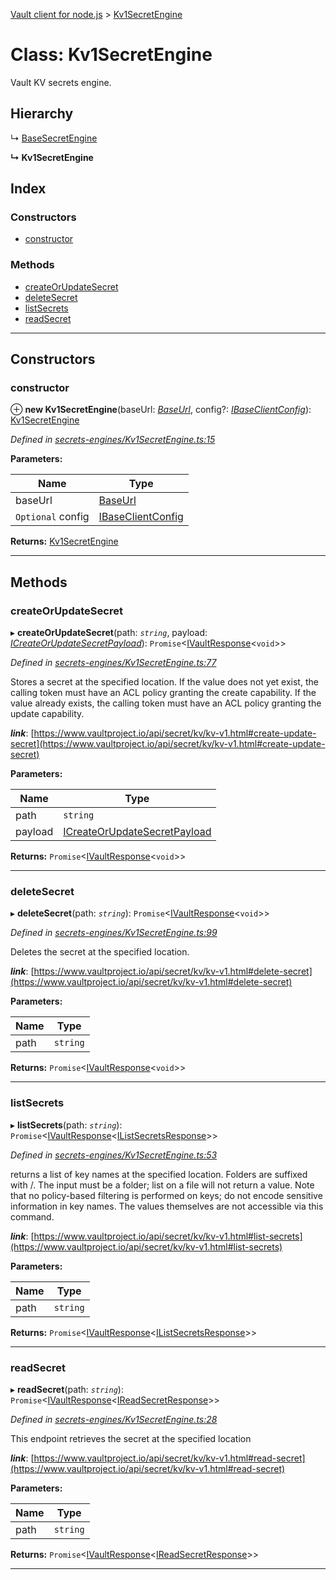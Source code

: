 [Vault client for node.js](../README.md) > [Kv1SecretEngine](../classes/kv1secretengine.md)

# Class: Kv1SecretEngine

Vault KV secrets engine.

## Hierarchy

↳  [BaseSecretEngine](basesecretengine.md)

**↳ Kv1SecretEngine**

## Index

### Constructors

* [constructor](kv1secretengine.md#constructor)

### Methods

* [createOrUpdateSecret](kv1secretengine.md#createorupdatesecret)
* [deleteSecret](kv1secretengine.md#deletesecret)
* [listSecrets](kv1secretengine.md#listsecrets)
* [readSecret](kv1secretengine.md#readsecret)

---

## Constructors

<a id="constructor"></a>

###  constructor

⊕ **new Kv1SecretEngine**(baseUrl: *[BaseUrl](../#baseurl)*, config?: *[IBaseClientConfig](../interfaces/ibaseclientconfig.md)*): [Kv1SecretEngine](kv1secretengine.md)

*Defined in [secrets-engines/Kv1SecretEngine.ts:15](https://github.com/theogravity/vault-tacular/blob/ffc4ac1/src/secrets-engines/Kv1SecretEngine.ts#L15)*

**Parameters:**

| Name | Type |
| ------ | ------ |
| baseUrl | [BaseUrl](../#baseurl) |
| `Optional` config | [IBaseClientConfig](../interfaces/ibaseclientconfig.md) |

**Returns:** [Kv1SecretEngine](kv1secretengine.md)

___

## Methods

<a id="createorupdatesecret"></a>

###  createOrUpdateSecret

▸ **createOrUpdateSecret**(path: *`string`*, payload: *[ICreateOrUpdateSecretPayload](../interfaces/ikv1secretengine.icreateorupdatesecretpayload.md)*): `Promise`<[IVaultResponse](../interfaces/ivaultresponse.md)<`void`>>

*Defined in [secrets-engines/Kv1SecretEngine.ts:77](https://github.com/theogravity/vault-tacular/blob/ffc4ac1/src/secrets-engines/Kv1SecretEngine.ts#L77)*

Stores a secret at the specified location. If the value does not yet exist, the calling token must have an ACL policy granting the create capability. If the value already exists, the calling token must have an ACL policy granting the update capability.

*__link__*: [https://www.vaultproject.io/api/secret/kv/kv-v1.html#create-update-secret](https://www.vaultproject.io/api/secret/kv/kv-v1.html#create-update-secret)

**Parameters:**

| Name | Type |
| ------ | ------ |
| path | `string` |
| payload | [ICreateOrUpdateSecretPayload](../interfaces/ikv1secretengine.icreateorupdatesecretpayload.md) |

**Returns:** `Promise`<[IVaultResponse](../interfaces/ivaultresponse.md)<`void`>>

___
<a id="deletesecret"></a>

###  deleteSecret

▸ **deleteSecret**(path: *`string`*): `Promise`<[IVaultResponse](../interfaces/ivaultresponse.md)<`void`>>

*Defined in [secrets-engines/Kv1SecretEngine.ts:99](https://github.com/theogravity/vault-tacular/blob/ffc4ac1/src/secrets-engines/Kv1SecretEngine.ts#L99)*

Deletes the secret at the specified location.

*__link__*: [https://www.vaultproject.io/api/secret/kv/kv-v1.html#delete-secret](https://www.vaultproject.io/api/secret/kv/kv-v1.html#delete-secret)

**Parameters:**

| Name | Type |
| ------ | ------ |
| path | `string` |

**Returns:** `Promise`<[IVaultResponse](../interfaces/ivaultresponse.md)<`void`>>

___
<a id="listsecrets"></a>

###  listSecrets

▸ **listSecrets**(path: *`string`*): `Promise`<[IVaultResponse](../interfaces/ivaultresponse.md)<[IListSecretsResponse](../interfaces/ikv1secretengine.ilistsecretsresponse.md)>>

*Defined in [secrets-engines/Kv1SecretEngine.ts:53](https://github.com/theogravity/vault-tacular/blob/ffc4ac1/src/secrets-engines/Kv1SecretEngine.ts#L53)*

returns a list of key names at the specified location. Folders are suffixed with /. The input must be a folder; list on a file will not return a value. Note that no policy-based filtering is performed on keys; do not encode sensitive information in key names. The values themselves are not accessible via this command.

*__link__*: [https://www.vaultproject.io/api/secret/kv/kv-v1.html#list-secrets](https://www.vaultproject.io/api/secret/kv/kv-v1.html#list-secrets)

**Parameters:**

| Name | Type |
| ------ | ------ |
| path | `string` |

**Returns:** `Promise`<[IVaultResponse](../interfaces/ivaultresponse.md)<[IListSecretsResponse](../interfaces/ikv1secretengine.ilistsecretsresponse.md)>>

___
<a id="readsecret"></a>

###  readSecret

▸ **readSecret**(path: *`string`*): `Promise`<[IVaultResponse](../interfaces/ivaultresponse.md)<[IReadSecretResponse](../interfaces/ikv1secretengine.ireadsecretresponse.md)>>

*Defined in [secrets-engines/Kv1SecretEngine.ts:28](https://github.com/theogravity/vault-tacular/blob/ffc4ac1/src/secrets-engines/Kv1SecretEngine.ts#L28)*

This endpoint retrieves the secret at the specified location

*__link__*: [https://www.vaultproject.io/api/secret/kv/kv-v1.html#read-secret](https://www.vaultproject.io/api/secret/kv/kv-v1.html#read-secret)

**Parameters:**

| Name | Type |
| ------ | ------ |
| path | `string` |

**Returns:** `Promise`<[IVaultResponse](../interfaces/ivaultresponse.md)<[IReadSecretResponse](../interfaces/ikv1secretengine.ireadsecretresponse.md)>>

___

